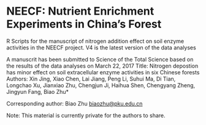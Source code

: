 # NEECF: Nutrient Enrichment Experiments in China’s Forest

R Scripts for the manuscript of nitrogen addition effect on soil enzyme activities in the NEECF project.
V4 is the latest version of the data analyses

A manuscrit has been submitted to Science of the Total Science based on the results of the data analyses on March 22, 2017
Title: Nitrogen depostion has minor effect on soil extracellular enzyme activities in six Chinese forests
Authors: Xin Jing, Xiao Chen, Lai Jiang, Peng Li, Suhui Ma, Di Tian, Longchao Xu, Jianxiao Zhu, Chengjun Ji, Haihua Shen, Chengyang Zheng, Jingyun Fang, Biao Zhu*

Corresponding author: Biao Zhu <biaozhu@pku.edu.cn>

Note: This material is currently private for the authors to share.
